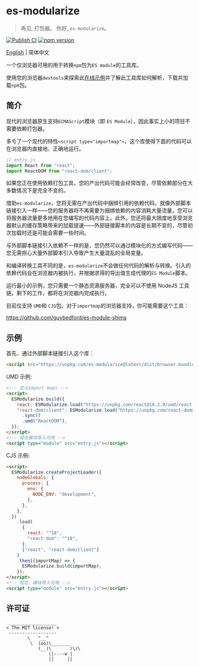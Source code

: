 # es-modularize

> 再见, 打包器。 你好, `es-modularize`。

[![Publish CI](https://github.com/DarrenDanielDay/es-modularize/actions/workflows/publish.yml/badge.svg)](https://github.com/DarrenDanielDay/es-modularize/actions/) [![npm version](https://badge.fury.io/js/es-modularize.svg)](https://badge.fury.io/js/es-modularize)

[English](../README.md) | 简体中文

一个仅浏览器可用的用于转换`npm`包为`ES module`的工具库。

使用您的浏览器`devtools`来探索此[在线示例](https://darrendanielday.github.io/es-modularize)并了解此工具库如何解析，下载并加载`npm`包。

## 简介

现代的浏览器原生支持`ECMAScript`模块（即 `ES Module`），因此事实上小的项目不需要依赖打包器。

多亏了一个现代的特性`<script type="importmap">`，这个库使得下面的代码可以在浏览器内直接地、正确地运行。

```js
// entry.js
import React from "react";
import ReactDOM from "react-dom/client";
```

如果您正在使用依赖打包工具，您的产出代码可能会经常改变，尽管依赖部分在大多数情况下是完全不变的。

借助`es-modularize`，您将无需在产出代码中捆绑引用的依赖代码，就像外部脚本链接引入一样——您的服务器将不再需要为捆绑依赖的内容消耗大量流量，您可以将服务器流量更多地用在您编写的代码内容上。此外，您还将最大限度地享受浏览器默认的缓存策略带来的加载提速——外部链接脚本的内容是长期不变的，尽管初次加载时还是可能会需要一些时间。

与外部脚本链接引入依赖不一样的是，您仍然可以通过模块化的方式编写代码——您无需担心大量外部脚本引入导致产生大量混乱的全局变量。

和编译转换工具不同的是，`es-modularize`不会做任何代码的解析与转换。引入的依赖代码会在浏览器内被执行，并根据求得的导出值生成代理的`ES Module`脚本。

运行最小的示例，您只需要一个静态资源服务器，完全可以不使用 NodeJS 工具链。剩下的工作，都将在浏览器内完成执行。

目前仅支持 `UMD`和 `CJS`包。对于`importmap`的浏览器支持，你可能需要这个工具：

<https://github.com/guybedford/es-module-shims>

## 示例

首先，通过外部脚本链接引入这个库：

```html
<script src="https://unpkg.com/es-modularize@latest/dist/browser.bundle.min.js"></script>
```

UMD 示例:

```html
<!-- 定义import maps -->
<script>
  ESModularize.build({
    react: ESModularize.load("https://unpkg.com/react@18.2.0/umd/react.development.js").sync().umd("React"),
    "react-dom/client": ESModularize.load("https://unpkg.com/react-dom@18.2.0/umd/react-dom.development.js")
      .sync()
      .umd("ReactDOM"),
  });
</script>
<!-- 现在模块导入可用 -->
<script type="module" src="entry.js"></script>
```

CJS 示例:

```html
<script>
  ESModularize.createProjectLoader({
    nodeGlobals: {
      process: {
        env: {
          NODE_ENV: "development",
        },
      },
    },
  })
    .load(
      {
        react: "^18",
        "react-dom": "^18",
      },
      ["react", "react-dom/client"]
    )
    .then((importMap) => {
      ESModularize.build(importMap);
    });
</script>
<!-- 现在，模块导入可用 -->
<script type="module" src="entry.js"></script>
```

## 许可证

```text
 __________________
< The MIT license! >
 ------------------
        \   ^__^
         \  (oo)\_______
            (__)\       )\/\
                ||----w |
                ||     ||
```
